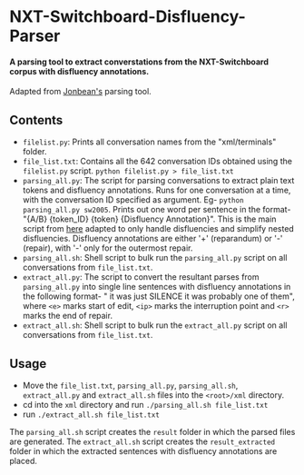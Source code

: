 # NXT-Switchboard-Disfluency-Parser

#### A parsing tool to extract converstations from the NXT-Switchboard corpus with disfluency annotations.

Adapted from [Jonbean's](https://github.com/Jonbean/switchboard_parse) parsing tool.

## Contents
- `filelist.py`: Prints all conversation names from the "xml/terminals" folder.
- `file_list.txt`: Contains all the 642 conversation IDs obtained using the `filelist.py` script. `python filelist.py > file_list.txt`
- `parsing_all.py`: The script for parsing conversations to extract plain text tokens and disfluency annotations. Runs for one conversation at a time, with the conversation ID specified as argument. Eg- `python parsing_all.py sw2005`. Prints out one word per sentence in the format- "{A/B} {token_ID} {token} {Disfluency Annotation}". This is the main script from [here](https://github.com/Jonbean/switchboard_parse/blob/master/parsing_all.py) adapted to only handle disfluencies and simplify nested disfluencies. Disfluency annotations are either '+' (reparandum) or '-' (repair), with '-' only for the outermost repair.
- `parsing_all.sh`: Shell script to bulk run the `parsing_all.py` script on all conversations from `file_list.txt`.
- `extract_all.py`: The script to convert the resultant parses from `parsing_all.py` into single line sentences with disfluency annotations in the following format- "<e> it was just SILENCE <ip> it was probably <r> one of them", where `<e>` marks start of edit, `<ip>` marks the interruption point and `<r>` marks the end of repair.
- `extract_all.sh`: Shell script to bulk run the `extract_all.py` script on all conversations from `file_list.txt`.

## Usage
- Move the `file_list.txt`, `parsing_all.py`, `parsing_all.sh`, `extract_all.py` and `extract_all.sh` files into the `<root>/xml` directory.
- cd into the `xml` directory and run `./parsing_all.sh file_list.txt`
- run `./extract_all.sh file_list.txt`

The `parsing_all.sh` script creates the `result` folder in which the parsed files are generated. The `extract_all.sh` script creates the `result_extracted` folder in which the extracted sentences with disfluency annotations are placed.